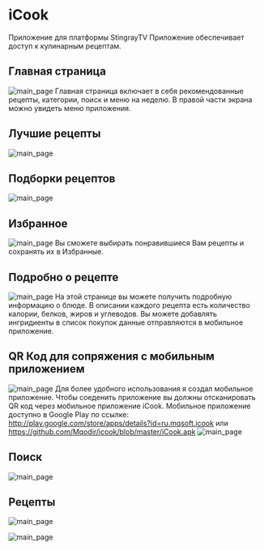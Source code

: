 # iCook
Приложение для платформы StingrayTV
Приложение обеспечивает доступ к кулинарным рецептам.
## Главная страница
![main_page](http://icookserver.000webhostapp.com/screenshots/main.png)
Главная страница включает в себя рекомендованные рецепты, категории, поиск и меню на неделю. В правой части экрана можно увидеть меню приложения.
## Лучшие рецепты
![main_page](http://icookserver.000webhostapp.com/screenshots/top.png)
## Подборки рецептов
![main_page](http://icookserver.000webhostapp.com/screenshots/compilation.png)
## Избранное
![main_page](http://icookserver.000webhostapp.com/screenshots/fav.png)
Вы сможете выбирать понравившиеся Вам рецепты и сохранять их в Избранные. 
## Подробно о рецепте
![main_page](http://icookserver.000webhostapp.com/screenshots/item_view.png)
На этой странице вы можете получить подробную информацию о блюде. В описании каждого рецепта есть количество калории, белков, жиров и углеводов. Вы можете добавлять ингридиенты в список покупок данные отправляются в мобильное приложение.
## QR Код для сопряжения с мобильным приложением
![main_page](http://icookserver.000webhostapp.com/screenshots/qr_code_to_connect.png)
Для более удобного использования я создал мобильное приложение. Чтобы соеденить приложение вы должны отсканировать QR код через мобильное приложение iСook.
Mобильное приложение доступно в Google Play по ссылке: http://play.google.com/store/apps/details?id=ru.mqsoft.icook или https://github.com/Mqodir/icook/blob/master/iCook.apk
![main_page](http://icookserver.000webhostapp.com/screenshots/app/AllScreanShots.jpg)
## Поиск
![main_page](http://icookserver.000webhostapp.com/screenshots/search.png)
## Рецепты
![main_page](http://icookserver.000webhostapp.com/screenshots/search.png)

![main_page](http://icookserver.000webhostapp.com/screenshots/category.png)
